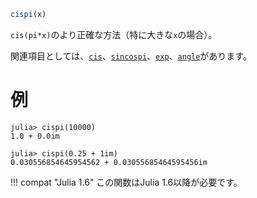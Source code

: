 ```julia
cispi(x)
```

`cis(pi*x)`のより正確な方法（特に大きな`x`の場合）。

関連項目としては、[`cis`](@ref)、[`sincospi`](@ref)、[`exp`](@ref)、[`angle`](@ref)があります。

# 例

```jldoctest
julia> cispi(10000)
1.0 + 0.0im

julia> cispi(0.25 + 1im)
0.030556854645954562 + 0.03055685464595456im
```

!!! compat "Julia 1.6"
    この関数はJulia 1.6以降が必要です。

